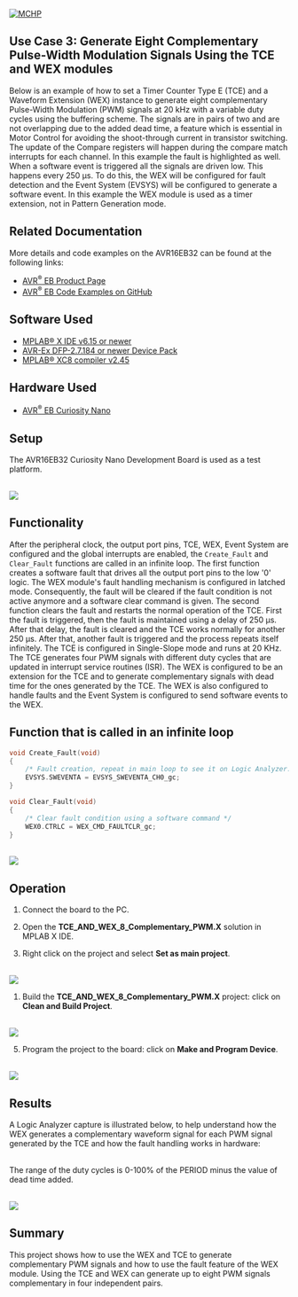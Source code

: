 [![MCHP](../images/microchip.png)](https://www.microchip.com)

## Use Case 3: Generate Eight Complementary Pulse-Width Modulation Signals Using the TCE and WEX modules

Below is an example of how to set a Timer Counter Type E (TCE) and a Waveform Extension (WEX) instance to generate eight complementary Pulse-Width Modulation (PWM) signals at 20 kHz with a variable duty cycles using the buffering scheme. The signals are in pairs of two and are not overlapping due to the added dead time, a feature which is essential in Motor Control for avoiding the shoot-through current in transistor switching. The update of the Compare registers will happen during the compare match interrupts for each channel. In this example the fault is highlighted as well. When a software event is triggered all the signals are driven low. This happens every 250 μs. To do this, the WEX will be configured for fault detection and the Event System (EVSYS) will be configured to generate a software event. In this example the WEX module is used as a timer extension, not in Pattern Generation mode.

## Related Documentation

More details and code examples on the AVR16EB32 can be found at the following links:

- [AVR<sup>®</sup> EB Product Page](https://www.microchip.com/en-us/product/AVR16EB32)
- [AVR<sup>®</sup> EB Code Examples on GitHub](https://github.com/microchip-pic-avr-examples?q=AVR16EB32)

## Software Used

- [MPLAB® X IDE v6.15 or newer](https://www.microchip.com/en-us/tools-resources/develop/mplab-x-ide)
- [AVR-Ex DFP-2.7.184 or newer Device Pack](https://packs.download.microchip.com/)
- [MPLAB® XC8 compiler v2.45](https://www.microchip.com/en-us/tools-resources/develop/mplab-xc-compilers/downloads-documentation#XC8)

## Hardware Used

- [AVR<sup>®</sup> EB Curiosity Nano](https://www.microchip.com/en-us/product/AVR16EB32)

## Setup

The AVR16EB32 Curiosity Nano Development Board is used as a test platform.

<br><img src="../images/AVR16EB32_Cnano_Board.png">

## Functionality

After the peripheral clock, the output port pins, TCE, WEX, Event System are configured and the global interrupts are enabled, the ```Create_Fault``` and ```Clear_Fault``` functions are called in an infinite loop.
The first function creates a software fault that drives all the output port pins to the low '0' logic. The WEX module's fault handling mechanism is configured in latched mode. Consequently, the fault will be cleared if the fault condition is not active anymore and a software clear command is given. The second function clears the fault and restarts the normal operation of the TCE. First the fault is triggered, then the fault is maintained using a delay of 250 μs. After that delay, the fault is cleared and the TCE works normally for another 250 μs. After that, another fault is triggered and the process repeats itself infinitely. The TCE is configured in Single-Slope mode and runs at 20 KHz. The TCE generates four PWM signals with different duty cycles that are updated in interrupt service routines (ISR). The WEX is configured to be an extension for the TCE and to generate complementary signals with dead time for the ones generated by the TCE. The WEX is also configured to handle faults and the Event System is configured to send software events to the WEX.

## Function that is called in an infinite loop

```c
void Create_Fault(void)
{
    /* Fault creation, repeat in main loop to see it on Logic Analyzer. This is an event generated using a software command */
    EVSYS.SWEVENTA = EVSYS_SWEVENTA_CH0_gc;
}

void Clear_Fault(void)
{
    /* Clear fault condition using a software command */
    WEX0.CTRLC = WEX_CMD_FAULTCLR_gc;
}
```

<br><img src="../images/tce_wex_fault_flowchart.png">

## Operation

 1. Connect the board to the PC.

 2. Open the **TCE_AND_WEX_8_Complementary_PWM.X** solution in MPLAB X IDE.

 3. Right click on the project and select **Set as main project**.

<br><img src="../images/Set_as_main_project3.png">

 1. Build the **TCE_AND_WEX_8_Complementary_PWM.X** project: click on **Clean and Build Project**.

<br><img src="../images/Clean_and_build3.png">

 5. Program the project to the board: click on **Make and Program Device**.

<br><img src="../images/Program_board3.png">

## Results

A Logic Analyzer capture is illustrated below, to help understand how the WEX generates a complementary waveform signal for each PWM signal generated by the TCE and how the fault handling works in hardware:

<br>The range of the duty cycles is 0-100% of the PERIOD minus the value of dead time added.

<br><img src="../images/usecase3_dcy_fault.png">

## Summary

This project shows how to use the WEX and TCE to generate complementary PWM signals and how to use the fault feature of the WEX module. Using the TCE and WEX can generate up to eight PWM signals complementary in four independent pairs.